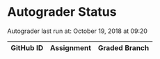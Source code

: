# Autograder Status
Autograder last run at: October 19, 2018 at 09:20

| GitHub ID | Assignment | Graded Branch |
|-----------|------------|---------------|
